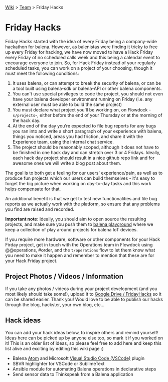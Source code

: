 [Wiki](home) > [Team](team) > Friday Hacks

# Friday Hacks
Friday Hacks started with the idea of every Friday being a company-wide hackathon for balena. However, as balenistas were finding it tricky to free up every Friday for hacking, we have now moved to have a Hack Friday every Friday of no scheduled calls week and this being a calendar event to encourage everyone to join. So, for Hack Friday instead of your regularly scheduled tasks, you can work on a project of your choosing, though it must meet the following conditions:

1. It uses balena, or can attempt to break the security of balena, or can be a tool built using balena-sdk or balena-API or other balena components.
1. You can't use special privileges to code the project, you should not even have your balena developer environment running on Friday (i.e. any external user must be able to build the same project)
1. You must declare what project you'll be working on, on Flowdock -`s/projects`-, either before the end of your Thursday or at the morning of the hack day.
1. At the end of the day you’re expected to file bug reports for any bugs you ran into and write a short paragraph of your experience with balena, things you noticed, areas you had friction, and share it with the Experience team, using the internal chat service.
1. The project should be reasonably scoped, although it does not have to be finished in one hack day and can stretch over 3 or 4 Fridays. Ideally, each hack day project should result in a nice github repo link and for awesome ones we will write a blog post about them.

The goal is to both get a feeling for our users' experience/pain, as well as to produce fun projects which our users can build themselves - it's easy to forget the big picture when working on day-to-day tasks and this work helps compensate for that.

An additional benefit is that we get to test new functionalities and file bug reports as we actually work with the platform, so ensure that any problems you find are raised and recorded.

**Important note**: Ideally, you should aim to open source the resulting projects, and make sure you push them to [balena playground](https://github.com/balena-io/balena/wiki/Github) where we keep a collection of play around projects for balena IoT devices.

If you require more hardware, software or other components for your Hack Firday project, get in touch with the Operations team in Flowdock using @@operations, #order, and the `t/operations` flow to let them know what you need to make it happen and remember to mention that these are for your Hack Friday project. 

## Project Photos / Videos / Information

If you take any photos / videos during your project development (and you most likely should take some!), upload it to [Google Drive / FridayHacks](https://drive.google.com/open?id=0B2Os9XLYS_LZY2s4X1FWM2lLems) so it can be shared easier. Thank you! Would love to be able to publish our hacks through the blog, hackster, your own blog, etc...

## Hack ideas

You can add your hack ideas below, to inspire others and remind yourself! Ideas here can be picked up by anyone else too, so mark it if you worked on it! This is an older list of ideas, so please feel free to add here and keep this list alive and exciting by editing this wiki page :)

* Balena [Atom](https://atom.io/) and Microsoft [Visual Studio Code (VSCode)](https://code.visualstudio.com) plugin
* SBVR highlighter for VSCode or SublimeText
* Ansible module for automating Balena operations in declarative steps 
* Send sensor data to Thinkspeak from a Balena application 
